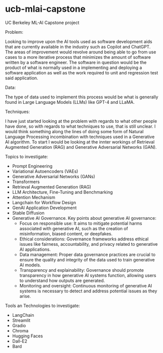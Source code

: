 # ucb-mlai-capstone
UC Berkeley ML-AI Capstone project

Problem:

Looking to improve upon the AI tools used as software development aids that are currently available in the industry such as Copilot and ChatGPT.  The areas of improvement would revolve around being able to go from use cases to a more iterative process that minimizes the amount of software written by a software engineer.  The software in question would be the product of what is normally used in a implementing and deploying a software application as well as the work required to unit and regression test said application.

 

Data:

The type of data used to implement this process would be what is generally found in Large Language Models (LLMs) like GPT-4 and LLaMA.

 

Techniques:

I have just started looking at the problem with regards to what other people have done, so with regards to what techniques to use, that is still unclear.  I would think something along the lines of doing some form of Natural Language Processing incombination with techniques used in a Generative AI algorithm.  To start I would be looking at the innter workings of Retrieval Augmented Generation (RAG) and Generative Adversarial Networks (GAN).

Topics to investigate:
- Prompt Engineering
- Variational Autoencoders (VAEs)
- Generative Adversarial Networks (GANs)
- Transformers
- Retrieval Augmented Generation (RAG)
- LLM Architecture, Fine-Tuning and Benchmarking
- Attention Mechanism
- Langchain for Workflow Design
- GenAI Application Development
- Stable Diffusion
- Generative AI Governance.  Key points about generative AI governance:
  - Focus on responsible use: It aims to mitigate potential harms associated with generative AI, such as the creation of misinformation, biased content, or deepfakes.
  - Ethical considerations: Governance frameworks address ethical issues like fairness, accountability, and privacy related to generative AI applications.
  - Data management: Proper data governance practices are crucial to ensure the quality and integrity of the data used to train generative AI models.
  - Transparency and explainability: Governance should promote transparency in how generative AI systems function, allowing users to understand how outputs are generated.
  - Monitoring and oversight: Continuous monitoring of generative AI systems is necessary to detect and address potential issues as they arise. 

Tools an Technologies to investigate:
- LangChain
- Streamlit
- Gradio
- Chroma
- Hugging Faces
- Dall-E2
- Bard
